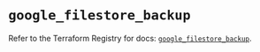 # `google_filestore_backup`

Refer to the Terraform Registry for docs: [`google_filestore_backup`](https://registry.terraform.io/providers/hashicorp/google-beta/6.22.0/docs/resources/google_filestore_backup).

